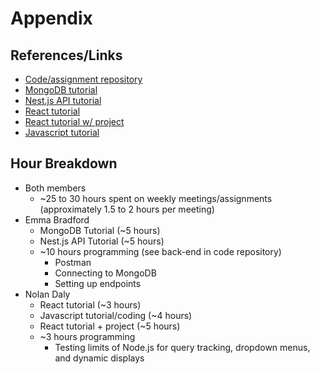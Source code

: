 # Appendix
## References/Links
* [Code/assignment repository](https://github.com/emmabradford/senior-design)
* [MongoDB tutorial](https://www.youtube.com/watch?v=vjf774RKrLc)
* [Nest.js API tutorial](https://www.youtube.com/watch?v=NF9Xn4g5MJY&list=PLBeQxJQNprbiJm55q7nTAfhMmzIC8MWxc)
* [React tutorial](https://reactjs.org/tutorial/tutorial.html)
* [React tutorial w/ project](https://www.youtube.com/playlist?list=PL4cUxeGkcC9ij8CfkAY2RAGb-tmkNwQHG)
* [Javascript tutorial](https://developer.mozilla.org/en-US/docs/Web/JavaScript/A_re-introduction_to_JavaScript)
## Hour Breakdown
* Both members
     - ~25 to 30 hours spent on weekly meetings/assignments (approximately 1.5 to 2 hours per meeting)
* Emma Bradford
     - MongoDB Tutorial (~5 hours)
     - Nest.js API Tutorial (~5 hours)
     - ~10 hours programming (see back-end in code repository)
         - Postman
         - Connecting to MongoDB
         - Setting up endpoints
* Nolan Daly
     - React tutorial (~3 hours)
     - Javascript tutorial/coding (~4 hours)
     - React tutorial + project (~5 hours)
     - ~3 hours programming
         - Testing limits of Node.js for query tracking, dropdown menus, and dynamic displays
